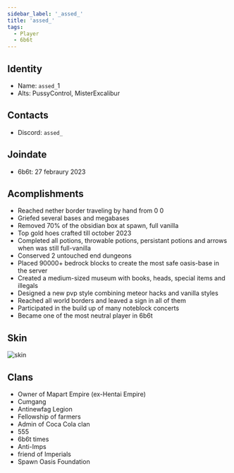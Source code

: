 ```yaml
---
sidebar_label: '_assed_'
title: 'assed_'
tags:
  - Player
  - 6b6t
---
```


## Identity
* Name: `assed_`1
* Alts: PussyControl, MisterExcalibur

## Contacts
* Discord: `assed_`

## Joindate
* 6b6t: 27 febraury 2023


## Acomplishments
- Reached nether border traveling by hand from 0 0
- Griefed several bases and megabases
- Removed 70% of the obsidian box at spawn, full vanilla
- Top gold hoes crafted till october 2023
- Completed all potions, throwable potions, persistant potions and arrows when was still full-vanilla
- Conserved 2 untouched end dungeons
- Placed 90000+ bedrock blocks to create the most safe oasis-base in the server
- Created a medium-sized museum with books, heads, special items and illegals
- Designed a new pvp style combining meteor hacks and vanilla styles
- Reached all world borders and leaved a sign in all of them
- Participated in the build up of many noteblock concerts
- Became one of the most neutral player in 6b6t

## Skin
![skin](https://s.namemc.com/3d/skin/body.png?id=c87ba4da13890910&model=slim&theta=30&phi=21&time=90&width=100&height=200)

## Clans
- Owner of Mapart Empire (ex-Hentai Empire)
- Cumgang
- Antinewfag Legion
- Fellowship of farmers
- Admin of Coca Cola clan
- 555
- 6b6t times
- Anti-Imps
- friend of Imperials
- Spawn Oasis Foundation
